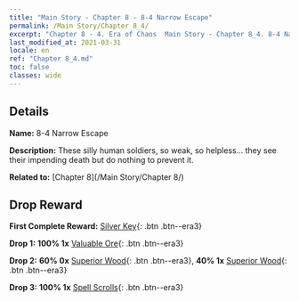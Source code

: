 ```yaml
---
title: "Main Story - Chapter 8 - 8-4 Narrow Escape"
permalink: /Main Story/Chapter 8_4/
excerpt: "Chapter 8 - 4. Era of Chaos  Main Story - Chapter 8_4. 8-4 Narrow Escape"
last_modified_at: 2021-03-31
locale: en
ref: "Chapter 8_4.md"
toc: false
classes: wide
---
```


## Details

 **Name:** 8-4 Narrow Escape

 **Description:** These silly human soldiers, so weak, so helpless… they see their impending death but do nothing to prevent it.

 **Related to:** [Chapter 8](/Main Story/Chapter 8/)

## Drop Reward

 **First Complete Reward:** [Silver Key](/Items/con_693/){: .btn .btn--era3}

 **Drop 1:** **100% 1x** [Valuable Ore](/Items/mat_26/){: .btn .btn--era3}

 **Drop 2:** **60% 0x** [Superior Wood](/Items/mat_20/){: .btn .btn--era3}, **40% 1x** [Superior Wood](/Items/mat_20/){: .btn .btn--era3}

 **Drop 3:** **100% 1x** [Spell Scrolls](/Items/con_694/){: .btn .btn--era3}

